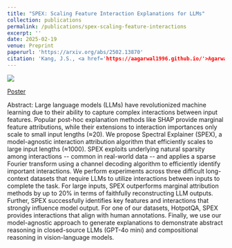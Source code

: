 ```yaml
---
title: "SPEX: Scaling Feature Interaction Explanations for LLMs"
collection: publications
permalink: /publications/spex-scaling-feature-interactions
excerpt: ''
date: 2025-02-19
venue: Preprint
paperurl: 'https://arxiv.org/abs/2502.13870'
citation: 'Kang, J.S., <a href='https://aagarwal1996.github.io/'>Agarwal, A.,</a>  <a href="https://erginbas.github.io/">Erginbas, Y.E.</a>, <a href="https://landonbutler.github.io/">Butler, L.</a>, <a href="https://web.ece.ucsb.edu/~ramtin/">Pedarsani, R.</a>, <a href="https://people.eecs.berkeley.edu/~kannanr/">Ramchandran, K.</a> &quot; SPEX: Scaling Feature Interaction Explanations for LLMs'
---
```


<img src="/images/interaction_diagram.png">


<a href='https://justinkang221.github.io/files/SPEX_Poster.pdf'>Poster</a>

Abstract: Large language models (LLMs) have revolutionized machine learning due to their ability to capture complex interactions between input features. Popular post-hoc explanation methods like SHAP provide marginal feature attributions, while their extensions to interaction importances only scale to small input lengths (≈20). We propose Spectral Explainer (SPEX), a model-agnostic interaction attribution algorithm that efficiently scales to large input lengths (≈1000). SPEX exploits underlying natural sparsity among interactions -- common in real-world data -- and applies a sparse Fourier transform using a channel decoding algorithm to efficiently identify important interactions. We perform experiments across three difficult long-context datasets that require LLMs to utilize interactions between inputs to complete the task. For large inputs, SPEX outperforms marginal attribution methods by up to 20% in terms of faithfully reconstructing LLM outputs. Further, SPEX successfully identifies key features and interactions that strongly influence model output. For one of our datasets, HotpotQA, SPEX provides interactions that align with human annotations. Finally, we use our model-agnostic approach to generate explanations to demonstrate abstract reasoning in closed-source LLMs (GPT-4o mini) and compositional reasoning in vision-language models.  
